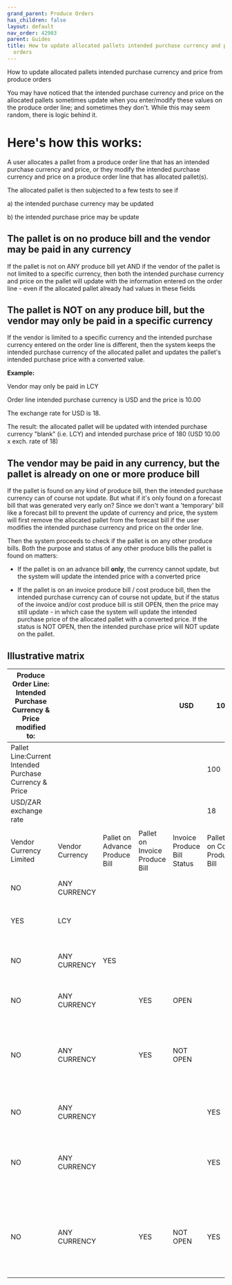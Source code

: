 ```yaml
---
grand_parent: Produce Orders
has_children: false
layout: default
nav_order: 42903
parent: Guides
title: How to update allocated pallets intended purchase currency and price from produce
  orders
---
```


How to update allocated pallets intended purchase currency and price from produce orders

You may have noticed that the intended purchase currency and price on the allocated pallets sometimes update when you enter/modify these values on the produce order line; and sometimes they don't. While this may seem random, there is logic behind it.




**Here's how this works:**
==========================

  


A user allocates a pallet from a produce order line that has an intended purchase currency and price, or they modify the intended purchase currency and price on a produce order line that has allocated pallet(s).

  


The allocated pallet is then subjected to a few tests to see if

a) the intended purchase currency may be updated

b) the intended purchase price may be update










The pallet is on no produce bill and the vendor may be paid in any currency
---------------------------------------------------------------------------




If the pallet is not on ANY produce bill yet AND if the vendor of the pallet is not limited to a specific currency, then both the intended purchase currency and price on the pallet will update with the information entered on the order line - even if the allocated pallet already had values in these fields




The pallet is NOT on any produce bill, but the vendor may only be paid in a specific currency
---------------------------------------------------------------------------------------------

If the vendor is limited to a specific currency and the intended purchase currency entered on the order line is different, then the system keeps the intended purchase currency of the allocated pallet and updates the pallet's intended purchase price with a converted value.




**Example:**

Vendor may only be paid in LCY

Order line intended purchase currency is USD and the price is 10.00

The exchange rate for USD is 18.

The result: the allocated pallet will be updated with intended purchase currency "blank" (i.e. LCY) and intended purchase price of 180 (USD 10.00 x exch. rate of 18)







The vendor may be paid in any currency, but the pallet is already on one or more produce bill
---------------------------------------------------------------------------------------------




If the pallet is found on any kind of produce bill, then the intended purchase currency can of course not update. But what if it's only found on a forecast bill that was generated very early on? Since we don't want a 'temporary' bill like a forecast bill to prevent the update of currency and price, the system will first remove the allocated pallet from the forecast bill if the user modifies the intended purchase currency and price on the order line.




Then the system proceeds to check if the pallet is on any other produce bills. Both the purpose and status of any other produce bills the pallet is found on matters:




* If the pallet is on an advance bill **only**, the currency cannot update, but the system will update the intended price with a converted price




* If the pallet is on an invoice produce bill / cost produce bill, then the intended purchase currency can of course not update, but if the status of the invoice and/or cost produce bill is still OPEN, then the price may still update - in which case the system will update the intended purchase price of the allocated pallet with a converted price. If the status is NOT OPEN, then the intended purchase price will NOT update on the pallet.










Illustrative matrix
-------------------








| Produce Order Line: Intended Purchase Currency & Price modified to: | | | | USD | 10 |  |  |  |  |
| --- | --- | --- | --- | --- | --- | --- | --- | --- | --- |
| Pallet Line:Current Intended Purchase Currency & Price | | | |  | 100 |  |  |  |  |
| USD/ZAR exchange rate | | | |  | 18 |  |  |  |  |
|  |  |  |  |  |  |  |  |  |  |
| Vendor Currency Limited | Vendor Currency | Pallet on Advance Produce Bill | Pallet on Invoice Produce Bill | Invoice Produce Bill Status | Pallet on Cost Produce Bill | Cost Produce Bill Status | Resulting Intended Purchase Currency on pallet | Resulting Intended Purchase Price on pallet | Notes |
| NO | ANY CURRENCY |  |  |  |  |  | USD | 10 | Currency and price updates |
| YES | LCY |  |  |  |  |  |  | 180 | Updates with converted price |
|  | | | | | | | | | |
| NO | ANY CURRENCY | YES |  |  |  |  |  | 180 | Updates with converted price |
|  | | | | | | | | | |
| NO | ANY CURRENCY |  | YES | OPEN |  |  |  | 180 | Updates with converted price |
| NO | ANY CURRENCY |  | YES | NOT OPEN |  |  |  | 100 | Invoice bill not open. Neither currency or price may update |
|  | | | | | | | | | |
| NO | ANY CURRENCY |  |  |  | YES | OPEN |  | 180 | Updates with converted price |
| NO | ANY CURRENCY |  |  |  | YES | NOT OPEN |  | 100 | Cost bill not open. Neither currency nor price may update |
|  | | | | | | | | | |
| NO | ANY CURRENCY |  | YES | NOT OPEN | YES | OPEN |  | 100 | Cost bill open, but invoice bill is not. Neither currency nor price may update |